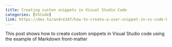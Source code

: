 ```yaml
---
title: Creating custon snippets in Visual Studio Code
categories: [VSCode]
link: https://dev.to/andre347/how-to-create-a-user-snippet-in-vs-code-h1
---
```


This post shows how to create custom snippets in Visual Studio code using the example 
of Markdown front-matter
